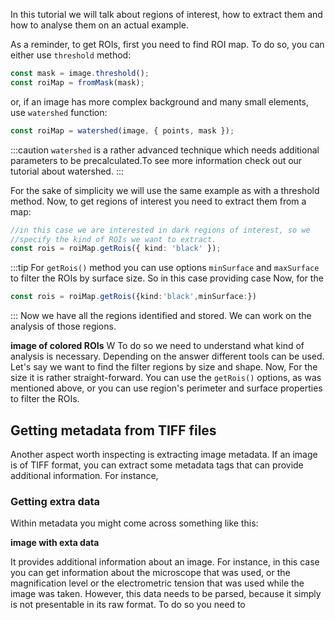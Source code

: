 In this tutorial we will talk about regions of interest, how to extract them and how to analyse them on an actual example.

As a reminder, to get ROIs, first you need to find ROI map. To do so, you can either use `threshold` method:

```ts
const mask = image.threshold();
const roiMap = fromMask(mask);
```

or, if an image has more complex background and many small elements, use `watershed` function:

```ts
const roiMap = watershed(image, { points, mask });
```

:::caution
`watershed` is a rather advanced technique which needs additional parameters to be precalculated.To see more information check out our tutorial about watershed.
:::

For the sake of simplicity we will use the same example as with a threshold method.
Now, to get regions of interest you need to extract them from a map:

```ts
//in this case we are interested in dark regions of interest, so we
//specify the kind of ROIs we want to extract.
const rois = roiMap.getRois({ kind: 'black' });
```

:::tip
For `getRois()` method you can use options `minSurface` and `maxSurface` to filter the ROIs by surface size.
So in this case providing case
Now, for the

```ts
const rois = roiMap.getRois({kind:'black',minSurface:})
```

:::
Now we have all the regions identified and stored. We can work on the analysis of those regions.

**image of colored ROIs**
W
To do so we need to understand what kind of analysis is necessary. Depending on the answer different tools can be used. Let's say we want to find the filter regions by size and shape. Now,
For the size it is rather straight-forward. You can use the `getRois()` options, as was mentioned above, or you can use region's perimeter and surface properties to filter the ROIs.

## Getting metadata from TIFF files

Another aspect worth inspecting is extracting image metadata. If an image is of TIFF format, you can extract some metadata tags that can provide additional information. For instance,

### Getting extra data

Within metadata you might come across something like this:

**image with exta data**

It provides additional information about an image. For instance, in this case you can get information about the microscope that was used, or the magnification level or the electrometric tension that was used while the image was taken. However, this data needs to be parsed, because it simply is not presentable in its raw format.
To do so you need to
